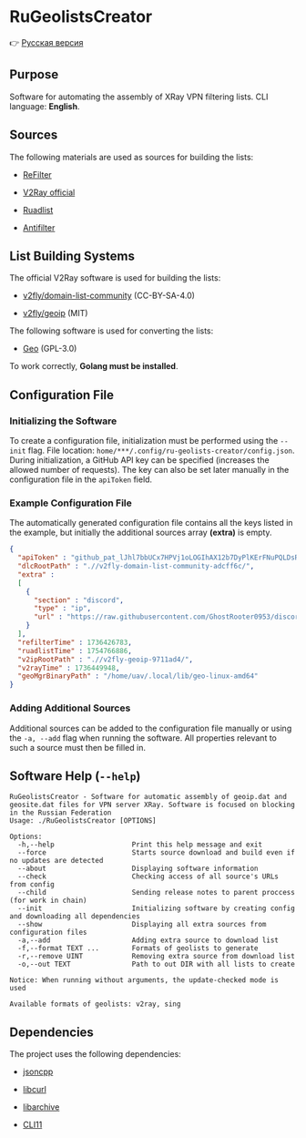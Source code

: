 # RuGeolistsCreator

👉 [Русская версия](README.md)

## Purpose

Software for automating the assembly of XRay VPN filtering lists. CLI language: **English**.

## Sources

The following materials are used as sources for building the lists:

* [ReFilter](https://github.com/1andrevich/Re-filter-lists)

* [V2Ray official](https://github.com/Loyalsoldier/v2ray-rules-dat)

* [Ruadlist](https://github.com/easylist/ruadlist)

* [Antifilter](https://antifilter.download/)

## List Building Systems

The official V2Ray software is used for building the lists:

* [v2fly/domain-list-community](https://github.com/v2fly/domain-list-community) (CC-BY-SA-4.0)

* [v2fly/geoip](https://github.com/v2fly/geoip) (MIT)

The following software is used for converting the lists:

* [Geo](https://github.com/MetaCubeX/geo) (GPL-3.0)

To work correctly, **Golang must be installed**.

## Configuration File

### Initializing the Software

To create a configuration file, initialization must be performed using the ```--init``` flag. File location: ```home/***/.config/ru-geolists-creator/config.json```. During initialization, a GitHub API key can be specified (increases the allowed number of requests). The key can also be set later manually in the configuration file in the ```apiToken``` field.

### Example Configuration File

The automatically generated configuration file contains all the keys listed in the example, but initially the additional sources array **(extra)** is empty.

```json
{
  "apiToken" : "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",
  "dlcRootPath" : ".//v2fly-domain-list-community-adcff6c/",
  "extra" : 
  [
    {
      "section" : "discord",
      "type" : "ip",
      "url" : "https://raw.githubusercontent.com/GhostRooter0953/discord-voice-ips/refs/heads/master/voice_domains/discord-voice-ip-list"
    }
  ],
  "refilterTime" : 1736426783,
  "ruadlistTime" : 1754766886,
  "v2ipRootPath" : ".//v2fly-geoip-9711ad4/",
  "v2rayTime" : 1736449948,
  "geoMgrBinaryPath" : "/home/uav/.local/lib/geo-linux-amd64"
}
```

### Adding Additional Sources

Additional sources can be added to the configuration file manually or using the ```-a, --add``` flag when running the software. All properties relevant to such a source must then be filled in.

## Software Help (```--help```)

```
RuGeolistsCreator - Software for automatic assembly of geoip.dat and geosite.dat files for VPN server XRay. Software is focused on blocking in the Russian Federation
Usage: ./RuGeolistsCreator [OPTIONS]

Options:
  -h,--help                   Print this help message and exit
  --force                     Starts source download and build even if no updates are detected
  --about                     Displaying software information
  --check                     Checking access of all source's URLs from config
  --child                     Sending release notes to parent proccess (for work in chain)
  --init                      Initializing software by creating config and downloading all dependencies
  --show                      Displaying all extra sources from configuration files
  -a,--add                    Adding extra source to download list
  -f,--format TEXT ...        Formats of geolists to generate
  -r,--remove UINT            Removing extra source from download list
  -o,--out TEXT               Path to out DIR with all lists to create

Notice: When running without arguments, the update-checked mode is used

Available formats of geolists: v2ray, sing
```

## Dependencies

The project uses the following dependencies:

* [jsoncpp](https://github.com/open-source-parsers/jsoncpp)

* [libcurl](https://curl.se/libcurl/)

* [libarchive](https://libarchive.org/)

* [CLI11](https://github.com/CLIUtils/CLI11)
